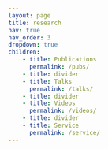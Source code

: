 ```yaml
---
layout: page
title: research
nav: true
nav_order: 3
dropdown: true
children: 
    - title: Publications
      permalink: /pubs/
    - title: divider
    - title: Talks
      permalink: /talks/
    - title: divider
    - title: Videos
      permalink: /videos/
    - title: divider
    - title: Service
      permalink: /service/
---
```

